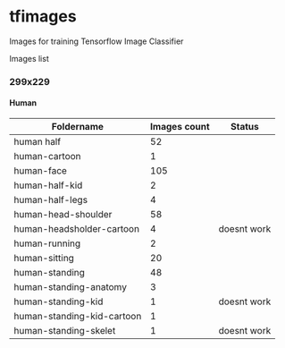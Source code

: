 # tfimages
Images for training Tensorflow Image Classifier

Images list

### 299x229

#### Human

| Foldername  | Images count | Status |
| ------------- | ------------- | ---- |
| human half                                               | 52   | |
| human-cartoon                                            | 1    | |
| human-face                                               | 105  | |
| human-half-kid                                           | 2    | |
| human-half-legs                                          | 4    | |
| human-head-shoulder                                      | 58   | |
| human-headsholder-cartoon                                | 4    | doesnt work |
| human-running                                            | 2    |      |
| human-sitting                                            | 20   |     |
| human-standing                                           | 48   |     |
| human-standing-anatomy                                   | 3    |    |
| human-standing-kid                                       | 1    | doesnt work |
| human-standing-kid-cartoon                               | 1    |    |
| human-standing-skelet                                    | 1    | doesnt work |
